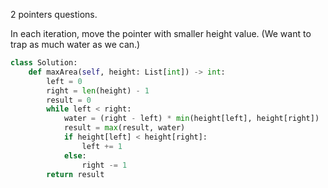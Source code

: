 2 pointers questions.

In each iteration, move the pointer with smaller height value. (We want to trap as much water as we can.)

```python
class Solution:
    def maxArea(self, height: List[int]) -> int:
        left = 0
        right = len(height) - 1
        result = 0
        while left < right:
            water = (right - left) * min(height[left], height[right])
            result = max(result, water)
            if height[left] < height[right]:
                left += 1
            else:
                right -= 1
        return result
```
